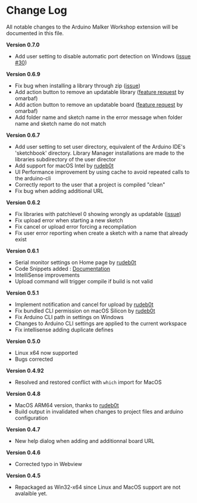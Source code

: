 # Change Log

All notable changes to the Arduino Malker Workshop extension will be documented in this file.

**Version 0.7.0**
- Add user setting to disable automatic port detection on Windows ([issue #30](https://github.com/thelastoutpostworkshop/arduino-maker-workshop/issues/30))

**Version 0.6.9**
- Fix bug when installing a library through zip ([issue](https://github.com/thelastoutpostworkshop/arduino-maker-workshop/issues/36))
- Add action button to remove an updatable library ([feature request](https://github.com/thelastoutpostworkshop/arduino-maker-workshop/issues/37) by omarbaf)
- Add action button to remove an updatable board ([feature request](https://github.com/thelastoutpostworkshop/arduino-maker-workshop/issues/37) by omarbaf)
- Add folder name and sketch name in the error message when folder name and sketch name do not match

**Version 0.6.7**
- Add user setting to set user directory, equivalent of the Arduino IDE's 'sketchbook' directory. Library Manager installations are made to the libraries subdirectory of the user director
- Add support for macOS Intel by [rudeb0t](https://github.com/thelastoutpostworkshop/arduino-maker-workshop/issues/28)
- UI Performance improvement by using cache to avoid repeated calls to the arduino-cli
- Correctly report to the user that a project is compiled "clean"
- Fix bug when adding additional URL

**Version 0.6.2**
- Fix libraries with patchlevel 0 showing wrongly as updatable ([issue](https://github.com/thelastoutpostworkshop/arduino-maker-workshop/issues/22))
- Fix upload error when starting a new sketch
- Fix cancel or upload error forcing a recompilation
- Fix user error reporting when create a sketch with a name that already exist

**Version 0.6.1**
- Serial monitor settings on Home page by [rudeb0t](https://github.com/rudeb0t)
- Code Snippets added : [Documentation](https://github.com/thelastoutpostworkshop/arduino-maker-workshop/blob/main/Arduino_Snippets_Documentation.md)
- IntelliSense improvements
- Upload command will trigger compile if build is not valid

**Version 0.5.1**
- Implement notification and cancel for upload by [rudeb0t](https://github.com/rudeb0t)
- Fix bundled CLI permission on macOS Silicon by [rudeb0t](https://github.com/rudeb0t)
- Fix Arduino CLI path in settings on Windows
- Changes to Arduino CLI settings are applied to the current workspace
- Fix intellisense adding duplicate defines

**Version 0.5.0**
- Linux x64 now supported
- Bugs corrected

**Version 0.4.92**
- Resolved and restored conflict with `which` import for MacOS

**Version 0.4.8**
- MacOS ARM64 version, thanks to [rudeb0t](https://github.com/rudeb0t)
- Build output in invalidated when changes to project files and arduino configuration

**Version 0.4.7**
- New help dialog when adding and additionnal board URL

**Version 0.4.6**
- Corrected typo in Webview 

**Version 0.4.5**
- Repackaged as Win32-x64 since Linux and MacOS support are not avalaible yet. 
